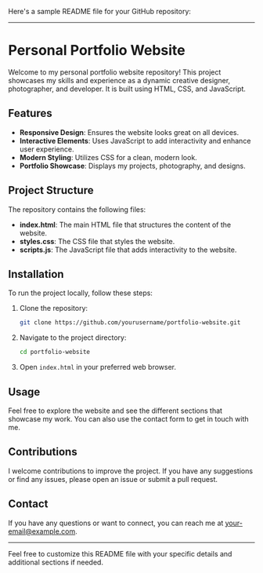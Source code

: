 Here's a sample README file for your GitHub repository:

---

# Personal Portfolio Website

Welcome to my personal portfolio website repository! This project showcases my skills and experience as a dynamic creative designer, photographer, and developer. It is built using HTML, CSS, and JavaScript.

## Features

- **Responsive Design**: Ensures the website looks great on all devices.
- **Interactive Elements**: Uses JavaScript to add interactivity and enhance user experience.
- **Modern Styling**: Utilizes CSS for a clean, modern look.
- **Portfolio Showcase**: Displays my projects, photography, and designs.

## Project Structure

The repository contains the following files:

- **index.html**: The main HTML file that structures the content of the website.
- **styles.css**: The CSS file that styles the website.
- **scripts.js**: The JavaScript file that adds interactivity to the website.

## Installation

To run the project locally, follow these steps:

1. Clone the repository:
   ```bash
   git clone https://github.com/yourusername/portfolio-website.git
   ```

2. Navigate to the project directory:
   ```bash
   cd portfolio-website
   ```

3. Open `index.html` in your preferred web browser.

## Usage

Feel free to explore the website and see the different sections that showcase my work. You can also use the contact form to get in touch with me.

## Contributions

I welcome contributions to improve the project. If you have any suggestions or find any issues, please open an issue or submit a pull request.


## Contact

If you have any questions or want to connect, you can reach me at [your-email@example.com](rajshash2005@gmail.com).

---

Feel free to customize this README file with your specific details and additional sections if needed.
